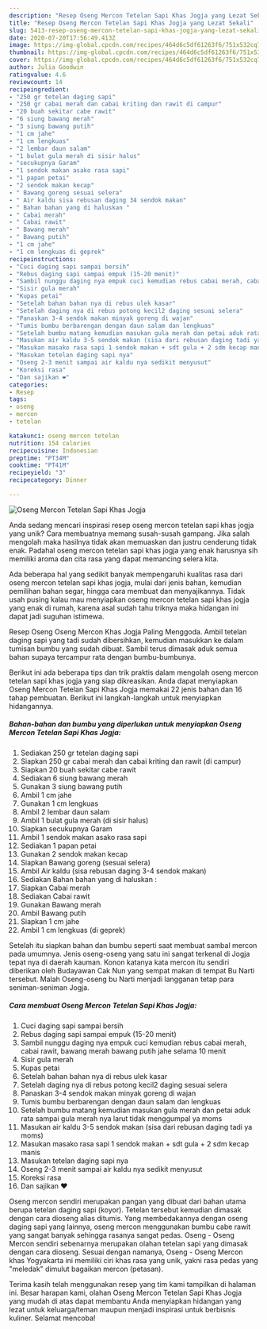 ```yaml
---
description: "Resep Oseng Mercon Tetelan Sapi Khas Jogja yang Lezat Sekali"
title: "Resep Oseng Mercon Tetelan Sapi Khas Jogja yang Lezat Sekali"
slug: 5413-resep-oseng-mercon-tetelan-sapi-khas-jogja-yang-lezat-sekali
date: 2020-07-20T17:56:49.413Z
image: https://img-global.cpcdn.com/recipes/464d6c5df61263f6/751x532cq70/oseng-mercon-tetelan-sapi-khas-jogja-foto-resep-utama.jpg
thumbnail: https://img-global.cpcdn.com/recipes/464d6c5df61263f6/751x532cq70/oseng-mercon-tetelan-sapi-khas-jogja-foto-resep-utama.jpg
cover: https://img-global.cpcdn.com/recipes/464d6c5df61263f6/751x532cq70/oseng-mercon-tetelan-sapi-khas-jogja-foto-resep-utama.jpg
author: Julia Goodwin
ratingvalue: 4.6
reviewcount: 14
recipeingredient:
- "250 gr tetelan daging sapi"
- "250 gr cabai merah dan cabai kriting dan rawit di campur"
- "20 buah sekitar cabe rawit"
- "6 siung bawang merah"
- "3 siung bawang putih"
- "1 cm jahe"
- "1 cm lengkuas"
- "2 lembar daun salam"
- "1 bulat gula merah di sisir halus"
- "secukupnya Garam"
- "1 sendok makan asako rasa sapi"
- "1 papan petai"
- "2 sendok makan kecap"
- " Bawang goreng sesuai selera"
- " Air kaldu sisa rebusan daging 34 sendok makan"
- " Bahan bahan yang di haluskan "
- " Cabai merah"
- " Cabai rawit"
- " Bawang merah"
- " Bawang putih"
- "1 cm jahe"
- "1 cm lengkuas di geprek"
recipeinstructions:
- "Cuci daging sapi sampai bersih"
- "Rebus daging sapi sampai empuk (15-20 menit)"
- "Sambil nunggu daging nya empuk cuci kemudian rebus cabai merah, cabai rawit, bawang merah bawang putih jahe selama 10 menit"
- "Sisir gula merah"
- "Kupas petai"
- "Setelah bahan bahan nya di rebus ulek kasar"
- "Setelah daging nya di rebus potong kecil2 daging sesuai selera"
- "Panaskan 3-4 sendok makan minyak goreng di wajan"
- "Tumis bumbu berbarengan dengan daun salam dan lengkuas"
- "Setelah bumbu matang kemudian masukan gula merah dan petai aduk rata sampai gula merah nya larut tidak menggumpal ya moms"
- "Masukan air kaldu 3-5 sendok makan (sisa dari rebusan daging tadi ya moms)"
- "Masukan masako rasa sapi 1 sendok makan + sdt gula + 2 sdm kecap manis"
- "Masukan tetelan daging sapi nya"
- "Oseng 2-3 menit sampai air kaldu nya sedikit menyusut"
- "Koreksi rasa"
- "Dan sajikan ❤️"
categories:
- Resep
tags:
- oseng
- mercon
- tetelan

katakunci: oseng mercon tetelan 
nutrition: 154 calories
recipecuisine: Indonesian
preptime: "PT34M"
cooktime: "PT41M"
recipeyield: "3"
recipecategory: Dinner

---
```



![Oseng Mercon Tetelan Sapi Khas Jogja](https://img-global.cpcdn.com/recipes/464d6c5df61263f6/751x532cq70/oseng-mercon-tetelan-sapi-khas-jogja-foto-resep-utama.jpg)

Anda sedang mencari inspirasi resep oseng mercon tetelan sapi khas jogja yang unik? Cara membuatnya memang susah-susah gampang. Jika salah mengolah maka hasilnya tidak akan memuaskan dan justru cenderung tidak enak. Padahal oseng mercon tetelan sapi khas jogja yang enak harusnya sih memiliki aroma dan cita rasa yang dapat memancing selera kita.

Ada beberapa hal yang sedikit banyak mempengaruhi kualitas rasa dari oseng mercon tetelan sapi khas jogja, mulai dari jenis bahan, kemudian pemilihan bahan segar, hingga cara membuat dan menyajikannya. Tidak usah pusing kalau mau menyiapkan oseng mercon tetelan sapi khas jogja yang enak di rumah, karena asal sudah tahu triknya maka hidangan ini dapat jadi suguhan istimewa.

Resep Oseng Oseng Mercon Khas Jogja Paling Menggoda. Ambil tetelan daging sapi yang tadi sudah dibersihkan, kemudian masukkan ke dalam tumisan bumbu yang sudah dibuat. Sambil terus dimasak aduk semua bahan supaya tercampur rata dengan bumbu-bumbunya.


Berikut ini ada beberapa tips dan trik praktis dalam mengolah oseng mercon tetelan sapi khas jogja yang siap dikreasikan. Anda dapat menyiapkan Oseng Mercon Tetelan Sapi Khas Jogja memakai 22 jenis bahan dan 16 tahap pembuatan. Berikut ini langkah-langkah untuk menyiapkan hidangannya.

<!--inarticleads1-->

##### Bahan-bahan dan bumbu yang diperlukan untuk menyiapkan Oseng Mercon Tetelan Sapi Khas Jogja:

1. Sediakan 250 gr tetelan daging sapi
1. Siapkan 250 gr cabai merah dan cabai kriting dan rawit (di campur)
1. Siapkan 20 buah sekitar cabe rawit
1. Sediakan 6 siung bawang merah
1. Gunakan 3 siung bawang putih
1. Ambil 1 cm jahe
1. Gunakan 1 cm lengkuas
1. Ambil 2 lembar daun salam
1. Ambil 1 bulat gula merah (di sisir halus)
1. Siapkan secukupnya Garam
1. Ambil 1 sendok makan asako rasa sapi
1. Sediakan 1 papan petai
1. Gunakan 2 sendok makan kecap
1. Siapkan  Bawang goreng (sesuai selera)
1. Ambil  Air kaldu (sisa rebusan daging 3-4 sendok makan)
1. Sediakan  Bahan bahan yang di haluskan :
1. Siapkan  Cabai merah
1. Sediakan  Cabai rawit
1. Gunakan  Bawang merah
1. Ambil  Bawang putih
1. Siapkan 1 cm jahe
1. Ambil 1 cm lengkuas (di geprek)


Setelah itu siapkan bahan dan bumbu seperti saat membuat sambal mercon pada umumnya. Jenis oseng-oseng yang satu ini sangat terkenal di Jogja tepat nya di daerah kauman. Konon katanya kata mercon itu sendiri diberikan oleh Budayawan Cak Nun yang sempat makan di tempat Bu Narti tersebut. Malah Oseng-oseng bu Narti menjadi langganan tetap para seniman-seniman Jogja. 

<!--inarticleads2-->

##### Cara membuat Oseng Mercon Tetelan Sapi Khas Jogja:

1. Cuci daging sapi sampai bersih
1. Rebus daging sapi sampai empuk (15-20 menit)
1. Sambil nunggu daging nya empuk cuci kemudian rebus cabai merah, cabai rawit, bawang merah bawang putih jahe selama 10 menit
1. Sisir gula merah
1. Kupas petai
1. Setelah bahan bahan nya di rebus ulek kasar
1. Setelah daging nya di rebus potong kecil2 daging sesuai selera
1. Panaskan 3-4 sendok makan minyak goreng di wajan
1. Tumis bumbu berbarengan dengan daun salam dan lengkuas
1. Setelah bumbu matang kemudian masukan gula merah dan petai aduk rata sampai gula merah nya larut tidak menggumpal ya moms
1. Masukan air kaldu 3-5 sendok makan (sisa dari rebusan daging tadi ya moms)
1. Masukan masako rasa sapi 1 sendok makan + sdt gula + 2 sdm kecap manis
1. Masukan tetelan daging sapi nya
1. Oseng 2-3 menit sampai air kaldu nya sedikit menyusut
1. Koreksi rasa
1. Dan sajikan ❤️


Oseng mercon sendiri merupakan pangan yang dibuat dari bahan utama berupa tetelan daging sapi (koyor). Tetelan tersebut kemudian dimasak dengan cara dioseng alias ditumis. Yang membedakannya dengan oseng daging sapi yang lainnya, oseng mercon menggunakan bumbu cabe rawit yang sangat banyak sehingga rasanya sangat pedas. Oseng - Oseng Mercon sendiri sebenarnya merupakan olahan tetelan sapi yang dimasak dengan cara dioseng. Sesuai dengan namanya, Oseng - Oseng Mercon khas Yogyakarta ini memiliki ciri khas rasa yang unik, yakni rasa pedas yang &#34;meledak&#34; dimulut bagaikan mercon (petasan). 

Terima kasih telah menggunakan resep yang tim kami tampilkan di halaman ini. Besar harapan kami, olahan Oseng Mercon Tetelan Sapi Khas Jogja yang mudah di atas dapat membantu Anda menyiapkan hidangan yang lezat untuk keluarga/teman maupun menjadi inspirasi untuk berbisnis kuliner. Selamat mencoba!
